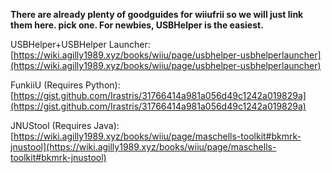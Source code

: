 **There are already plenty of goodguides for wiiufrii so we will just link them here. pick one.  For newbies, USBHelper is the easiest.**

USBHelper+USBHelper Launcher:  
[https://wiki.agilly1989.xyz/books/wiiu/page/usbhelper-usbhelperlauncher](https://wiki.agilly1989.xyz/books/wiiu/page/usbhelper-usbhelperlauncher)  

FunkiiU (Requires Python):  
[https://gist.github.com/Irastris/31766414a981a056d49c1242a019829a](https://gist.github.com/Irastris/31766414a981a056d49c1242a019829a)  

JNUStool (Requires Java):  
[https://wiki.agilly1989.xyz/books/wiiu/page/maschells-toolkit#bkmrk-jnustool](https://wiki.agilly1989.xyz/books/wiiu/page/maschells-toolkit#bkmrk-jnustool)

